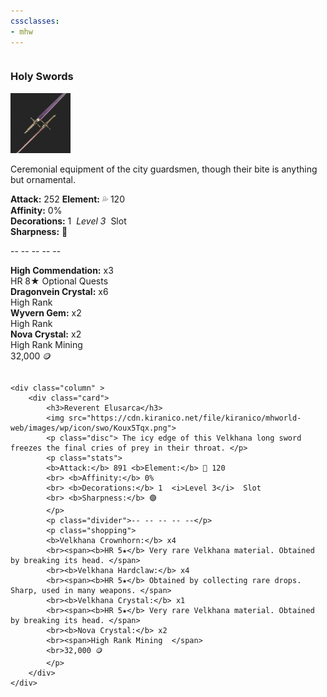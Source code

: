 ```yaml
---
cssclasses:
- mhw
---
```

<div class="row">
	<div class="column" >
		<div class="card">
			<h3>Holy Swords</h3>
			<img src="https://raw.githubusercontent.com/lunaria79/Jackalupes-Corner/refs/heads/main/00%20_resources/02FkH0.png">
			<p class="disc"> Ceremonial equipment of the city guardsmen, though their bite is anything but ornamental. </p>
			<p class="stats">
			<b>Attack:</b> 252 <b>Element:</b> 💦 120  
			<br> <b>Affinity:</b> 0%  
			<br> <b>Decorations:</b> 1  <i>Level 3</i>  Slot  
			<br> <b>Sharpness:</b> 🔵
			</p>
			<p class="divider">-- -- -- -- --</p>
			<p class="shopping">
			<b>High Commendation:</b> x3 
			<br><span>HR 8★ Optional Quests </span>
			<br><b>Dragonvein Crystal:</b> x6  
			<br><span>High Rank  </span>
			<br><b>Wyvern Gem:</b> x2  
			<br><span>High Rank  </span>
			<br><b>Nova Crystal:</b> x2  
			<br><span>High Rank Mining  </span>
			<br>32,000 🪙
			</p>
		</div>
	</div>
	
	<div class="column" >
		<div class="card">
			<h3>Reverent Elusarca</h3>
			<img src="https://cdn.kiranico.net/file/kiranico/mhworld-web/images/wp/icon/swo/Koux5Tqx.png">
			<p class="disc"> The icy edge of this Velkhana long sword freezes the final cries of prey in their throat. </p>
			<p class="stats">
			<b>Attack:</b> 891 <b>Element:</b> 🧊 120  
			<br> <b>Affinity:</b> 0%  
			<br> <b>Decorations:</b> 1  <i>Level 3</i>  Slot  
			<br> <b>Sharpness:</b> 🟣
			</p>
			<p class="divider">-- -- -- -- --</p>
			<p class="shopping">
			<b>Velkhana Crownhorn:</b> x4
			<br><span><b>HR 5★</b> Very rare Velkhana material. Obtained by breaking its head. </span>
			<br><b>Velkhana Hardclaw:</b> x4
			<br><span><b>HR 5★</b> Obtained by collecting rare drops. Sharp, used in many weapons. </span>
			<br><b>Velkhana Crystal:</b> x1
			<br><span><b>HR 5★</b> Very rare Velkhana material. Obtained by breaking its head. </span>
			<br><b>Nova Crystal:</b> x2  
			<br><span>High Rank Mining  </span>
			<br>32,000 🪙
			</p>
		</div>
	</div>
</div>